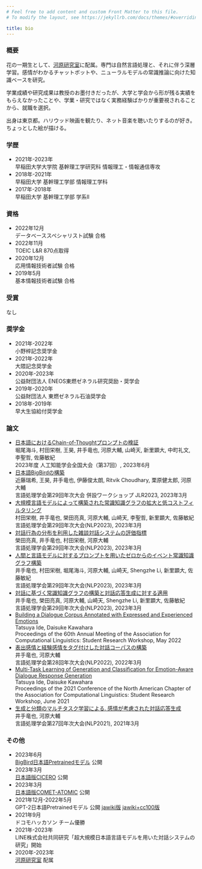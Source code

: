 ```yaml
---
# Feel free to add content and custom Front Matter to this file.
# To modify the layout, see https://jekyllrb.com/docs/themes/#overriding-theme-defaults

title: bio
---
```


### 概要

花の一期生として、[河原研究室](https://nlp-waseda.jp/)に配属。専門は自然言語処理と、それに伴う深層学習。感情がわかるチャットボットや、ニューラルモデルの常識推論に向けた知識ベースを研究。

学業成績や研究成果は教授のお墨付きだったが、大学と学会から形が残る実績をもらえなかったことや、学業・研究ではなく実務経験ばかりが重要視されることから、就職を選択。

出身は東京都。ハリウッド映画を観たり、ネット音楽を聴いたりするのが好き。ちょっとした絵が描ける。

### 学歴

- 2021年-2023年<br>早稲田大学大学院 基幹理工学研究科 情報理工・情報通信専攻
- 2018年-2021年<br>早稲田大学 基幹理工学部 情報理工学科
- 2017年-2018年<br>早稲田大学 基幹理工学部 学系Ⅱ

### 資格

- 2022年12月<br>データベーススペシャリスト試験 合格
- 2022年11月<br>TOEIC L&R 870点取得
- 2020年12月<br>応用情報技術者試験 合格
- 2019年5月<br>基本情報技術者試験 合格

### 受賞

なし

### 奨学金

- 2021年-2022年<br>小野梓記念奨学金
- 2021年-2022年<br>大隈記念奨学金
- 2020年-2023年<br>公益財団法人 ENEOS東燃ゼネラル研究奨励・奨学会
- 2019年-2020年<br>公益財団法人 東燃ゼネラル石油奨学会
- 2018年-2019年<br>早大生協給付奨学金

### 論文

- [日本語におけるChain-of-Thoughtプロンプトの検証](https://www.jstage.jst.go.jp/article/pjsai/JSAI2023/0/JSAI2023_3T1GS602/_pdf/-char/ja)<br>堀尾海斗, 村田栄樹, 王昊, 井手竜也, 河原大輔, 山崎天, 新里顕大, 中町礼文, 李聖哲, 佐藤敏紀<br>2023年度 人工知能学会全国大会（第37回）, 2023年6月
- [日本語BigBirdの構築](https://drive.google.com/file/d/1xrtA2qYB8J-knxt2BheA3b63Lloy8kKF/view)<br>近藤瑞希, 王昊, 井手竜也, 伊藤俊太朗, Ritvik Choudhary, 栗原健太郎, 河原大輔<br>言語処理学会第29回年次大会 併設ワークショップ JLR2023, 2023年3月
- [大規模言語モデルによって構築された常識知識グラフの拡大と低コストフィルタリング](https://www.anlp.jp/proceedings/annual_meeting/2023/pdf_dir/B9-1.pdf)<br>村田栄樹, 井手竜也, 榮田亮真, 河原大輔, 山崎天, 李聖哲, 新里顕大, 佐藤敏紀<br>言語処理学会第29回年次大会(NLP2023), 2023年3月
- [対話行為の分布を利用した雑談対話システムの評価指標](https://www.anlp.jp/proceedings/annual_meeting/2023/pdf_dir/H7-1.pdf)<br>榮田亮真, 井手竜也, 村田栄樹, 河原大輔<br>言語処理学会第29回年次大会(NLP2023), 2023年3月
- [人間と言語モデルに対するプロンプトを用いたゼロからのイベント常識知識グラフ構築](https://www.anlp.jp/proceedings/annual_meeting/2023/pdf_dir/B2-5.pdf)<br>井手竜也, 村田栄樹, 堀尾海斗, 河原大輔, 山崎天, Shengzhe Li, 新里顕大, 佐藤敏紀<br>言語処理学会第29回年次大会(NLP2023), 2023年3月
- [対話に基づく常識知識グラフの構築と対話応答生成に対する適用](https://www.anlp.jp/proceedings/annual_meeting/2023/pdf_dir/H1-4.pdf)<br>井手竜也, 榮田亮真, 河原大輔, 山崎天, Shengzhe Li, 新里顕大, 佐藤敏紀<br>言語処理学会第29回年次大会(NLP2023), 2023年3月
- [Building a Dialogue Corpus Annotated with Expressed and Experienced Emotions](https://aclanthology.org/2022.acl-srw.3.pdf)<br>Tatsuya Ide, Daisuke Kawahara<br>Proceedings of the 60th Annual Meeting of the Association for Computational Linguistics: Student Research Workshop, May 2022
- [表出感情と経験感情をタグ付けした対話コーパスの構築](https://www.anlp.jp/proceedings/annual_meeting/2022/pdf_dir/B3-4.pdf)<br>井手竜也, 河原大輔<br>言語処理学会第28回年次大会(NLP2022), 2022年3月
- [Multi-Task Learning of Generation and Classification for Emotion-Aware Dialogue Response Generation](https://aclanthology.org/2021.naacl-srw.15.pdf)<br>Tatsuya Ide, Daisuke Kawahara<br>Proceedings of the 2021 Conference of the North American Chapter of the Association for Computational Linguistics: Student Research Workshop, June 2021
- [生成と分類のマルチタスク学習による. 感情が考慮された対話応答生成](https://www.anlp.jp/proceedings/annual_meeting/2021/pdf_dir/B4-2.pdf)<br>井手竜也, 河原大輔<br>言語処理学会第27回年次大会(NLP2021), 2021年3月

### その他

- 2023年6月<br>[BigBird日本語Pretrainedモデル](https://huggingface.co/nlp-waseda/bigbird-base-japanese) 公開
- 2023年3月<br>[日本語版CICERO](https://github.com/nlp-waseda/dcsg-ja) 公開
- 2023年3月<br>[日本語版COMET-ATOMIC](https://github.com/nlp-waseda/comet-atomic-ja) 公開
- 2021年12月-2022年5月<br>GPT-2日本語Pretrainedモデル 公開 [jawiki版](https://huggingface.co/nlp-waseda/gpt2-small-japanese-wikipedia) [jawiki+cc100版](https://huggingface.co/nlp-waseda/gpt2-small-japanese)
- 2021年9月<br>ドコモハッカソン チーム優勝
- 2021年-2023年<br>LINE株式会社共同研究「超大規模日本語言語モデルを用いた対話システムの研究」開始
- 2020年-2023年<br>[河原研究室](https://nlp-waseda.jp/) 配属
